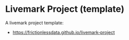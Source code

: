 # Livemark Project (template)

A livemark project template:
- https://frictionlessdata.github.io/livemark-project
